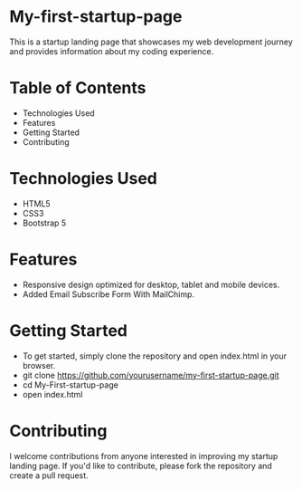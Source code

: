 # My-first-startup-page
This is a startup landing page that showcases my web development journey and provides information about my coding experience.

# Table of Contents
* Technologies Used
* Features
* Getting Started
* Contributing

# Technologies Used
* HTML5
* CSS3
* Bootstrap 5 

# Features
* Responsive design optimized for desktop, tablet and mobile devices.
* Added Email Subscribe Form With MailChimp.


# Getting Started
* To get started, simply clone the repository and open index.html in your browser.
* git clone https://github.com/yourusername/my-first-startup-page.git
* cd My-First-startup-page
* open index.html



# Contributing
I welcome contributions from anyone interested in improving my startup landing page. If you'd like to contribute, please fork the repository and create a pull request.
